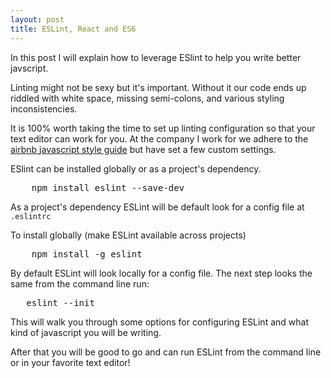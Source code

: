 ```yaml
---
layout: post
title: ESLint, React and ES6
---
```


In this post I will explain how to leverage ESlint to help you write better javscript.

Linting might not be sexy but it's important. Without it our code ends up riddled with white space, missing semi-colons, and various styling inconsistencies. 

It is 100% worth taking the time to set up linting configuration so that your text editor can work for you. At the company I work for we adhere to the <a target="blank" href="https://github.com/airbnb/javascript" > airbnb javascript style guide</a> but have set a few custom settings.

ESlint can be installed globally or as a project's dependency.
<pre>
	npm install eslint --save-dev
</pre>

As a project's dependency ESLint will be default look for a config file at 
<code> 
.eslintrc 
</code> 

To install globally (make ESLint available across projects)
<pre>
	npm install -g eslint
</pre>

By default ESLint will look locally for a config file. The next step looks the same from the command line run:

<pre> 	eslint --init </pre>

This will walk you through some options for configuring ESLint and what kind of javascript you will be writing.

After that you will be good to go and can run ESLint from the command line or in your favorite text editor!